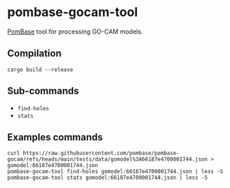 # pombase-gocam-tool

[PomBase](https://www.pombase.org) tool for processing GO-CAM models.

## Compilation

`cargo build --release`

## Sub-commands

 - `find-holes`
 - `stats`
 
## Examples commands

```
curl https://raw.githubusercontent.com/pombase/pombase-gocam/refs/heads/main/tests/data/gomodel%3A66187e4700001744.json > gomodel:66187e4700001744.json
pombase-gocam-tool find-holes gomodel:66187e4700001744.json | less -S
pombase-gocam-tool stats gomodel:66187e4700001744.json | less -S
```

